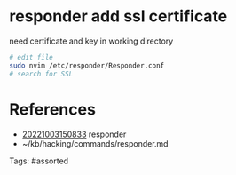 # responder add ssl certificate
need certificate and key in working directory
```bash
# edit file
sudo nvim /etc/responder/Responder.conf
# search for SSL
```

# References
- [20221003150833](/zet/20221003150833/README.md) responder
- ~/kb/hacking/commands/responder.md

Tags:
    #assorted
